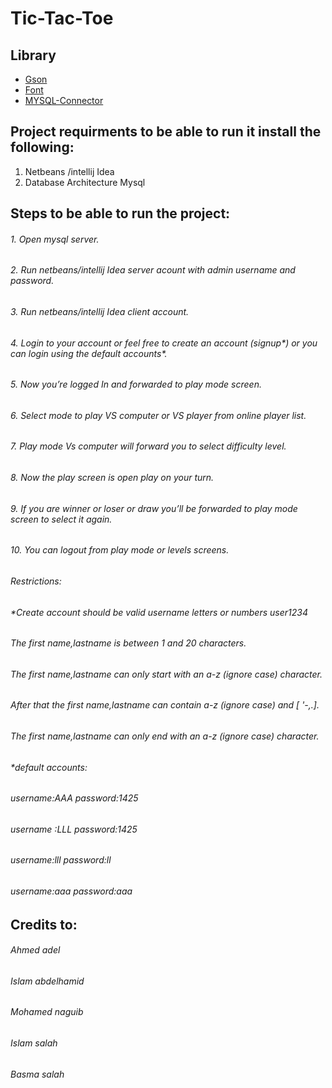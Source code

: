 # Tic-Tac-Toe
## Library
  * [Gson](https://github.com/google/gson)
  * [Font](fontawesomefx-8.9.jar)
  * [MYSQL-Connector](https://github.com/mysql/mysql-connector-j)
  
  
## **Project requirments to be able to run it install the following:**
1. Netbeans /intellij Idea
2. Database Architecture Mysql

## **Steps to be able to run the project:**
###### 1. Open mysql server.
###### 2. Run netbeans/intellij Idea server acount with admin username and password.
###### 3. Run netbeans/intellij Idea client account.
###### 4. Login to your account or feel free to create an account (signup\*) or you can login using the default accounts\*.
###### 5. Now you’re logged In and forwarded to play mode screen.
###### 6. Select mode to play VS computer or VS player from online player list.
###### 7. Play mode Vs computer will forward you to select difficulty level.
###### 8. Now the play screen is open play on your turn.
###### 9. If you are winner or loser or draw you’ll be forwarded to play mode screen to select it again.
###### 10. You can logout from play mode or levels screens.

 ###### Restrictions:
###### \*Create account should  be valid username letters or numbers user1234
###### The first name,lastname is between 1 and 20 characters.
###### The first name,lastname can only start with an a-z (ignore case) character.
###### After that the first name,lastname can contain a-z (ignore case) and [ '-,.].
###### The first name,lastname can only end with an a-z (ignore case) character.
 
###### \*default accounts: 
###### username:AAA password:1425
###### username :LLL password:1425
###### username:lll password:ll
###### username:aaa password:aaa

## **Credits to:**
###### Ahmed adel
###### Islam abdelhamid 
###### Mohamed naguib
###### Islam salah
###### Basma salah
